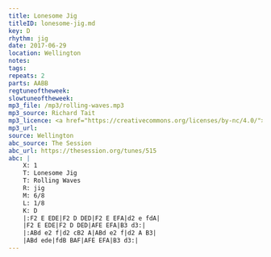 ```yaml
---
title: Lonesome Jig
titleID: lonesome-jig.md
key: D
rhythm: jig
date: 2017-06-29
location: Wellington
notes:
tags:
repeats: 2 
parts: AABB 
regtuneoftheweek:
slowtuneoftheweek:
mp3_file: /mp3/rolling-waves.mp3
mp3_source: Richard Tait
mp3_licence: <a href="https://creativecommons.org/licenses/by-nc/4.0/">CC-BY-NC-4.0</a>
mp3_url:
source: Wellington
abc_source: The Session
abc_url: https://thesession.org/tunes/515
abc: |
    X: 1
    T: Lonesome Jig
    T: Rolling Waves
    R: jig
    M: 6/8
    L: 1/8
    K: D
    |:F2 E EDE|F2 D DED|F2 E EFA|d2 e fdA|
    |F2 E EDE|F2 D DED|AFE EFA|B3 d3:|
    |:ABd e2 f|d2 cB2 A|ABd e2 f|d2 A B3|
    |ABd ede|fdB BAF|AFE EFA|B3 d3:|
---
```

